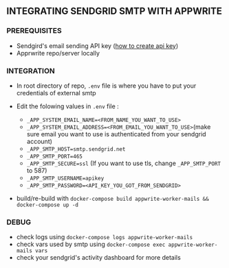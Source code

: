 ##  INTEGRATING SENDGRID SMTP WITH APPWRITE

### PREREQUISITES

- Sendgird's email sending API key ([how to create api key](https://sendgrid.com/docs/ui/account-and-settings/api-keys/#creating-an-api-key))
- Apprwrite repo/server locally

### INTEGRATION

- In root directory of repo, `.env` file is where you have to put your credentials of external smtp
- Edit the folowing values in `.env` file :
  - `_APP_SYSTEM_EMAIL_NAME=<FROM_NAME_YOU_WANT_TO_USE>`
  - `_APP_SYSTEM_EMAIL_ADDRESS=<FROM_EMAIL_YOU_WANT_TO_USE>`(make sure email you want to use is authenticated from your sendgrid account)
  - `_APP_SMTP_HOST=smtp.sendgrid.net`
  - `_APP_SMTP_PORT=465`
  - `_APP_SMTP_SECURE=ssl` (If you want to use tls, change `_APP_SMTP_PORT` to 587)
  - `_APP_SMTP_USERNAME=apikey`
  - `_APP_SMTP_PASSWORD=<API_KEY_YOU_GOT_FROM_SENDGRID>`
  
-  build/re-build with `docker-compose build appwrite-worker-mails && docker-compose up -d`

### DEBUG 

- check logs using `docker-compose logs appwrite-worker-mails`
- check vars used by smtp using `docker-compose exec appwrite-worker-mails vars`
- check your sendgrid's activity dashboard for more details
